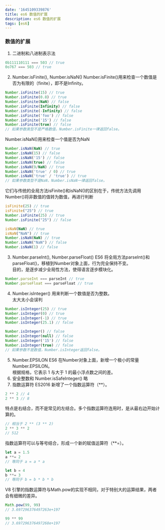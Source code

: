 ```yaml
---
date: '1645109339876'
title: es6 数值的扩展
description: es6 数值的扩展
tags: [es6]
---
```

### 数值的扩展
1. 二进制和八进制表示法
```javascript
0b111110111 === 503 // true
0o767 === 503 // true
```
2. Number.isFinite(), Number.isNaN()
Number.isFinite()用来检查一个数值是否为有限的（finite），即不是Infinity。
```javascript
Number.isFinite(15) // true
Number.isFinite(0.8) // true
Number.isFinite(NaN) // false
Number.isFinite(Infinity) // false
Number.isFinite(-Infinity) // false
Number.isFinite('foo') // false
Number.isFinite('15') // false
Number.isFinite(true) // false
// 如果参数类型不是严格数值，Number.isFinite一律返回false。
```
Number.isNaN()用来检查一个值是否为NaN
```javascript
Number.isNaN(NaN) // true
Number.isNaN(15) // false
Number.isNaN('15') // false
Number.isNaN(true) // false
Number.isNaN(9/NaN) // true
Number.isNaN('true' / 0) // true
Number.isNaN('true' / 'true') // true
// 如果参数类型不是NaN，Number.isNaN一律返回false。
```
它们与传统的全局方法isFinite()和isNaN()的区别在于，传统方法先调用Number()将非数值的值转为数值，再进行判断
```javascript
isFinite(25) // true
isFinite("25") // true
Number.isFinite(25) // true
Number.isFinite("25") // false

isNaN(NaN) // true
isNaN("NaN") // true
Number.isNaN(NaN) // true
Number.isNaN("NaN") // false
Number.isNaN(1) // false
```
3. Number.parseInt(), Number.parseFloat()
ES6 将全局方法parseInt()和parseFloat()，移植到Number对象上面，行为完全保持不变。  
目的，是逐步减少全局性方法，使得语言逐步模块化。
```javascript
Number.parseInt === parseInt // true
Number.parseFloat === parseFloat // true
```
4. Number.isInteger() 
用来判断一个数值是否为整数。  
太大太小会误判
```javascript
Number.isInteger(25) // true
Number.isInteger(0) // true
Number.isInteger(-1) // true
Number.isInteger(25.1) // false
```
```javascript
Number.isInteger() // false
Number.isInteger(null) // false
Number.isInteger('15') // false
Number.isInteger(true) // false
// 如果参数不是数值，Number.isInteger返回false。
```
5. Number.EPSILON
ES6 在Number对象上面，新增一个极小的常量Number.EPSILON。  
根据规格，它表示 1 与大于 1 的最小浮点数之间的差。
6. 安全整数和 Number.isSafeInteger() 
略
7. 指数运算符
ES2016 新增了一个指数运算符（**）。
```javascript
2 ** 2 // 4
2 ** 3 // 8
```
特点是右结合，而不是常见的左结合。多个指数运算符连用时，是从最右边开始计算的。
```javascript
// 相当于 2 ** (3 ** 2)
2 ** 3 ** 2
// 512
```
指数运算符可以与等号结合，形成一个新的赋值运算符（**=）。
```javascript
let a = 1.5
a **= 2
// 等同于 a = a * a

let b = 4
b **= 3
// 等同于 b = b * b * b
```
V8 引擎的指数运算符与Math.pow的实现不相同，对于特别大的运算结果，两者会有细微的差异。
```javascript
Math.pow(99, 99)
// 3.697296376497263e+197

99 ** 99
// 3.697296376497268e+197
```
